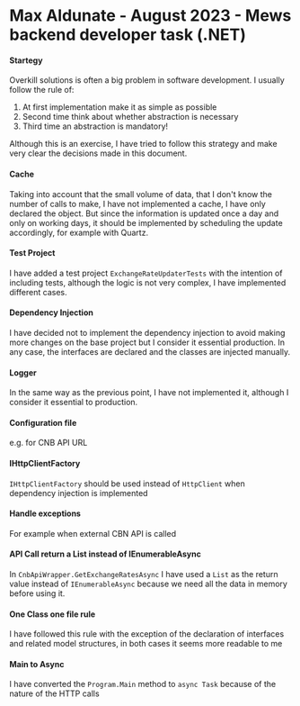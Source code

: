 ﻿# Max Aldunate - August 2023 - Mews backend developer task (.NET)

#### Startegy
Overkill solutions is often a big problem in software development.
I usually follow the rule of:
1. At first implementation make it as simple as possible
2. Second time think about whether abstraction is necessary
3. Third time an abstraction is mandatory!

Although this is an exercise, I have tried to follow this strategy and make very clear the decisions made in this document.

#### Cache
Taking into account that the small volume of data, that I don't know the number of calls to make, I have not implemented a cache, I have only declared the object. But since the information is updated once a day and only on working days, it should be implemented by scheduling the update accordingly, for example with Quartz.

#### Test Project
I have added a test project `ExchangeRateUpdaterTests` with the intention of including tests, although the logic is not very complex, I have implemented different cases.

#### Dependency Injection
I have decided not to implement the dependency injection to avoid making more changes on the base project but I consider it essential production. In any case, the interfaces are declared and the classes are injected manually.

#### Logger
In the same way as the previous point, I have not implemented it, although I consider it essential to production.

#### Configuration file
e.g. for CNB API URL

#### IHttpClientFactory
`IHttpClientFactory` should be used instead of `HttpClient` when dependency injection is implemented

#### Handle exceptions
For example when external CBN API is called

#### API Call return a List instead of IEnumerableAsync
In `CnbApiWrapper.GetExchangeRatesAsync` I have used a `List` as the return value instead of `IEnumerableAsync` because we need all the data in memory before using it.

#### One Class one file rule
I have followed this rule with the exception of the declaration of interfaces and related model structures, in both cases it seems more readable to me

#### Main to Async
I have converted the `Program.Main` method to `async Task` because of the nature of the HTTP calls